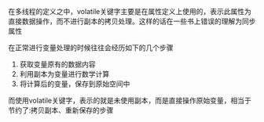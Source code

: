 在多线程的定义之中，volatile关键字主要是在属性定义上使用的，表示此属性为直接数据操作，而不进行副本的拷贝处理。这样的话在一些书上错误的理解为同步属性

在正常进行变量处理的时候往往会经历如下的几个步骤
1. 获取变量原有的数据内容
2. 利用副本为变量进行数学计算
3. 将计算后的变量，保存到原始空间中

而使用volatile关键字，表示的就是未使用副本，而是直接操作原始变量，相当于节约了:拷贝副本、重新保存的步骤
